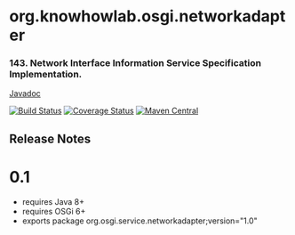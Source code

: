 org.knowhowlab.osgi.networkadapter
========================

### 143. Network Interface Information Service Specification Implementation. 

[Javadoc](https://osgi.org/javadoc/r6/residential/org/osgi/service/networkadapter/package-summary.html)

[![Build Status](https://travis-ci.org/knowhowlab/org.knowhowlab.osgi.networkadapter.svg?branch=master)](https://travis-ci.org/knowhowlab/org.knowhowlab.osgi.networkadapter)
[![Coverage Status](https://coveralls.io/repos/github/knowhowlab/org.knowhowlab.osgi.networkadapter/badge.svg?branch=master)](https://coveralls.io/github/knowhowlab/org.knowhowlab.osgi.networkadapter?branch=master)
[![Maven Central](https://maven-badges.herokuapp.com/maven-central/org.knowhowlab.osgi/networkadapter/badge.svg?style=flat-square)](https://maven-badges.herokuapp.com/maven-central/org.knowhowlab.osgi/networkadapter/)

## Release Notes

# 0.1

- requires Java 8+
- requires OSGi 6+
- exports package org.osgi.service.networkadapter;version="1.0"
